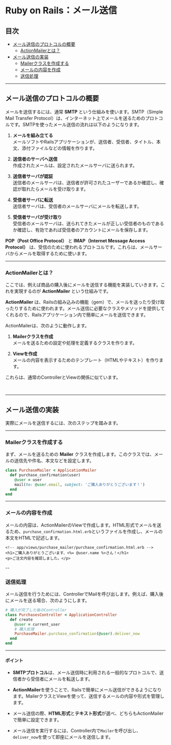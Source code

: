 # Ruby on Rails：メール送信

## 目次

+ [メール送信のプロトコルの概要](#メール送信のプロトコルの概要)
    + [ActionMailerとは？](#ActionMailerとは)
+ [メール送信の実装](#メール送信の実装)
    + [Mailerクラスを作成する](#Mailerクラスを作成する)
    + [メールの内容を作成](#メールの内容を作成)
    + [送信処理](#送信処理)

---

## メール送信のプロトコルの概要

メールを送信するには、通常 **SMTP** という仕組みを使います。SMTP（Simple Mail Transfer Protocol）は、インターネット上でメールを送るためのプロトコルです。SMTPを使ったメール送信の流れは以下のようになります。

1. **メールを組み立てる**  
   メールソフトやRailsアプリケーションが、送信者、受信者、タイトル、本文、添付ファイルなどの情報を作ります。

1. **送信者のサーバへ送信**  
   作成されたメールは、設定されたメールサーバに送られます。

1. **送信者サーバが認証**  
   送信者のメールサーバは、送信者が許可されたユーザーであるか確認し、確認が取れたらメールを受け取ります。

1. **受信者サーバに転送**  
   送信者サーバは、受信者のメールサーバにメールを転送します。

1. **受信者サーバが受け取り**  
   受信者のメールサーバは、送られてきたメールが正しい受信者のものであるか確認し、有効であれば受信者のアカウントにメールを保存します。

**POP（Post Office Protocol）** と **IMAP（Internet Message Access Protocol）** は、受信のために使われるプロトコルです。これらは、メールサーバからメールを取得するために使います。

---

### ActionMailerとは？

ここでは、例えば商品の購入後にメールを送信する機能を実装していきます。これを実現するのが **ActionMailer** という仕組みです。

**ActionMailer** は、Railsの組み込みの機能（gem）で、メールを送ったり受け取ったりするために使われます。メール送信に必要なクラスやメソッドを提供してくれるので、Railsアプリケーション内で簡単にメールを送信できます。

ActionMailerは、次のように動作します。

1. **Mailerクラスを作成**  
   メールを送るための設定や処理を定義するクラスを作ります。

1. **Viewを作成**  
   メールの内容を表示するためのテンプレート（HTMLやテキスト）を作ります。

これらは、通常のControllerとViewの関係に似ています。

<br>

---

## メール送信の実装

実際にメールを送信するには、次のステップを踏みます。

---

### Mailerクラスを作成する

まず、メールを送るための **Mailer** クラスを作成します。このクラスでは、メールの送信先や件名、本文などを設定します。

```ruby
class PurchaseMailer < ApplicationMailer
  def purchase_confirmation(user)
    @user = user
    mail(to: @user.email, subject: 'ご購入ありがとうございます！')
  end
end
```

---

### メールの内容を作成

メールの内容は、ActionMailerのViewで作成します。HTML形式でメールを送るため、`purchase_confirmation.html.erb`というファイルを作成し、メールの本文をHTMLで記述します。

```erb
<!-- app/views/purchase_mailer/purchase_confirmation.html.erb -->
<h1>ご購入ありがとうございます、<%= @user.name %>さん！</h1>
<p>ご注文内容を確認しました。</p>
```

--

### 送信処理

メール送信を行うためには、ControllerでMailを呼び出します。例えば、購入後にメールを送る場合、次のようにします。

```ruby
# 購入が完了した後のController
class PurchasesController < ApplicationController
  def create
    @user = current_user
    # 購入処理
    PurchaseMailer.purchase_confirmation(@user).deliver_now
  end
end
```

---

#### ポイント

- **SMTPプロトコル**は、メール送信時に利用される一般的なプロトコルで、送信者から受信者にメールを転送します。  

- **ActionMailer**を使うことで、Railsで簡単にメール送信ができるようになります。MailerクラスとViewを使って、送信するメールの内容や形式を管理します。  

- メール送信の際、**HTML形式**と**テキスト形式**が選べ、どちらもActionMailerで簡単に設定できます。  

- メール送信を実行するには、Controller内で`Mailer`を呼び出し、`deliver_now`を使って即座にメールを送信します。  


